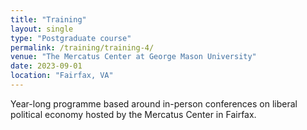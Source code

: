 ```yaml
---
title: "Training"
layout: single
type: "Postgraduate course"
permalink: /training/training-4/
venue: "The Mercatus Center at George Mason University"
date: 2023-09-01
location: "Fairfax, VA"
---
```


Year-long programme based around in-person conferences on liberal political economy hosted by the Mercatus Center in Fairfax.
